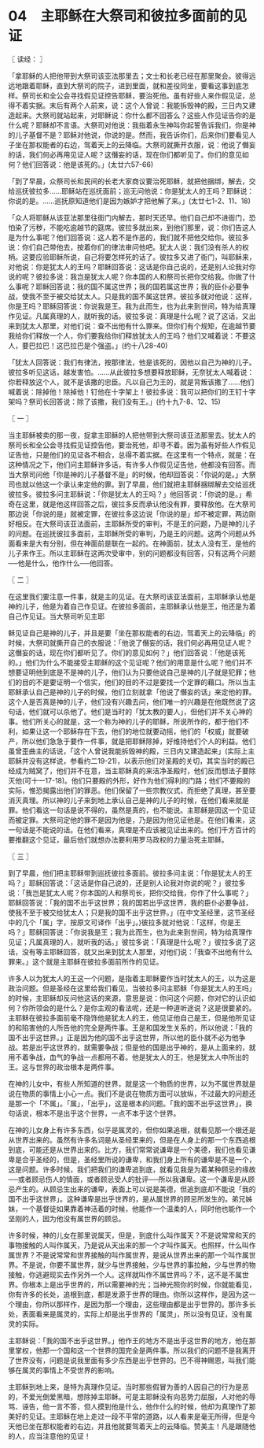# 04　主耶稣在大祭司和彼拉多面前的见证



〖 读经： 〗

「拿耶稣的人把他带到大祭司该亚法那里去；文士和长老已经在那里聚会。彼得远远地跟着耶稣，直到大祭司的院子，进到里面，就和差役同坐，要看这事到底怎样。祭司长和全公会寻找假见证控告耶稣，要治死他。虽有好些人来作假见证，总得不着实据。末后有两个人前来，说：这个人曾说：我能拆毁神的殿，三日内又建造起来。大祭司就站起来，对耶稣说：你什么都不回答么？这些人作见证告你的是什么呢？耶稣却不言语。大祭司对他说：我指着永生神叫你起誓告诉我们，你是神的儿子基督不是？耶稣对他说，你说的是。然而，我告诉你们，后来你们要看见人子坐在那权能者的右边，驾着天上的云降临。大祭司就撕开衣服，说：他说了僭妄的话，我们何必再用见证人呢？这僭妄的话，现在你们都听见了。你们的意见如何？他们回答说：他是该死的。」(太廿六57-66)

「到了早晨，众祭司长和民间的长老大家商议要治死耶稣，就把他捆绑，解去，交给巡抚彼拉多……耶稣站在巡抚面前；巡无问他说：你是犹太人的王吗？耶稣说：你说的是。……巡抚原知道他们是因为嫉妒才把他解了来。」(太廿七1-2、11、18)

「众人将耶稣从该亚法那里往衙门内解去，那时天还早。他们自己却不进衙门，恐怕染了污秽，不能吃逾越节的筵席。彼拉多就出来，到他们那里，说：你们告这人是为什么事呢？他们回答说：这人若不是作恶的，我们就不把他交给你。彼拉多说：你们自己带他去，按着你们的律法审问他吧。犹太人说：我们没有杀人的权柄。这要应验耶稣所说，自己将要怎样死的话了。彼拉多又进了衙门，叫耶稣来，对他说：你是犹太人的王吗？耶稣回答说：这话是你自己说的，还是别人论我对你说的呢？彼拉多说：我岂是犹太人呢？你本国的人和祭司长把你交给我。你做了什么事呢？耶稣回答说：我的国不属这世界；我的国若属这世界；我的臣仆必要争战，使我不至于被交给犹太人。只是我的国不属这世界。彼拉多就对他说：这样，你是王吗？耶稣回答说：你说我是王。我为此而生，也为此来到世间，特为给真理作见证。凡属真理的人，就听我的话。彼拉多说：真理是什么呢？说了这话，又出来到犹太人那里，对他们说：查不出他有什么罪来。但你们有个规矩，在逾越节要我给你们释放一个人，你们要我给你们释放犹太人的王吗？他们又喊着说：不要这人，要巴拉巴！这巴拉巴是个强盗。」(约十八28-40)

「犹太人回答说：我们有律法，按那律法，他是该死的，因他以自己为神的儿子。彼拉多听见这话，越发害怕。……从此彼拉多想要释放耶稣，无奈犹太人喊着说：你若释放这个人，就不是该撒的忠臣。凡以自己为王的，就是背叛该撒了……他们喊着说：除掉他！除掉他！钉他在十字架上！彼拉多说：我可以把你们的王钉十字架吗？祭司长回答说：除了该撒，我们没有王。」(约十九7-8、12、15)



〖 一 〗

当主耶稣被卖的那一夜，捉拿主耶稣的人把他带到大祭司该亚法那里去。犹太人的祭司长和全公会寻找假见证控告他，要治死他，却寻不着。因为虽有好些人作假见证告他，只是他们的见证各不相合，总得不着实据。在这里有一个特点，就是：在这种情况之下，他们问主耶稣许多话，有许多人作假见证告他，他都没有回答。而当大祭司问他「你是神的儿子基督不是」的时候，他却回答说：「你说的是。」大祭司也就以他这一个承认来定他的罪。到了早晨，他们就把主耶稣捆绑解去交给巡抚彼拉多。彼拉多问主耶稣说：「你是犹太人的王吗？」他回答说：「你说的是。」希奇在这里，就是他这样回答之后，彼拉多反而承认他没有罪，要释放他。在大祭司那边说「你说的是」就被定罪，在彼拉多这边说「你说的是」却不被定罪，两边刚好相反。在大祭司该亚法面前，主耶稣所受的审判，不是王的问题，乃是神的儿子的问题。在巡抚彼拉多面前，主耶稣所受的审判，乃是王的问题。这两个问题从外面看来是大有分别，但在神面前是联在一起的。在神面前，犹太人没有王，是他的儿子来作王。所以主耶稣在这两次受审中，别的问题都没有回答，只有这两个问题──他是什么，他作什么──他回答。



〖 二 〗

在这里我们要注意一件事，就是主的见证。在大祭司该亚法面前，主耶稣承认他是神的儿子，他是为着自己作见证。在彼拉多面前，主耶稣承认他是王，他还是为着自己作见证。当大祭司听见主耶

稣见证自己是神的儿子，并且是要「坐在那权能者的右边，驾着天上的云降临」的时候，大祭司就撕开自己的衣服说：「他说了僭妄的话，我们何必再用见证人呢？这僭妄的话，现在你们都听见了。你们的意见如何？」他们回答说：「他是该死的。」他们为什么不能接受主耶稣的这个见证呢？他们的用意是什么呢？他们并不想要证明他到底是不是神的儿子，他们认为只要他说自己是神的儿子就是犯罪；他们的目的不是要证明一个信实，他们的目的不过是要找一个定罪的藉口。所以当主耶稣承认自己是神的儿子的时候，他们立刻就拿「他说了僭妄的话」来定他的罪。这个人是否真是神的儿子，他们没有兴趣去问，他们唯一的兴趣是在他既然说了这句话，他们就可以杀他了。他们是当时的「犹太教的要人」，但他们并不关心神的事。他们所关心的就是，这一个称为神的儿子的耶稣，所说所作的，都于他们不利，如果让这一个耶稣存在下去，他们的地位就要动摇，他们的「权威」就要破产，所以他们急急于要作一件事，就是把耶稣除掉，好维持他们个人的利益。他们虽曾歪曲主的话说，「这个人曾说我能拆毁神的殿，三日内又建造起来」(实际上主耶稣并没有这样说，参看约二19-21)，以表示他们对圣殿的关切，其实当时的殿已经成为贼窝了，他们并不在意，当主耶稣真的来洁净圣殿时，他们反而想法子要除灭他(可十一17-18)。他们只要殿的外形，好作为他们得利的门路；他们不要殿的实际，惟恐揭露出他们的罪恶。他们保留了一些宗教仪式，而拒绝了真理，甚至要消灭真理。所以神的儿子来到地上承认自己是神的儿子的时候，在他们看来就是罪。他们看这一句话是说不得的，虽然是真的，也不能说。主耶稣是因这一个见证而被定罪。大祭司定他的罪不是因为他是，乃是因为他见证他是。在他们看来，这一句话是不能说的话。在他们看来，真理是不应该被见证出来的。他们千方百计的要推翻这个见证，最后他们就想办法要利用罗马政权的力量治死主耶稣。



〖 三 〗

到了早晨，他们把主耶稣带到巡抚彼拉多面前。彼拉多问主说：「你是犹太人的王吗？」耶稣回答说：「这话是你自己说的，还是别人论我对你说的呢？」彼拉多说：「我岂是犹太人呢？你本国的人和祭司长，把你交给我，你作了什么事呢？」耶稣回答说：「我的国不出乎这世界；我的国若出乎这世界，我的臣仆必要争战，使我不至于被交给犹太人；只是我的国不出乎这世界。」(在中文圣经里，这节圣经中的几个「属」字，按原文可译作「出乎」。)彼拉多就对他说：「这样，你是王吗？」耶稣回答说：「你说我是王；我为此而生，也为此来到世间，特为给真理作见证；凡属真理的人，就听我的话。」彼拉多说：「真理是什么呢？」彼拉多说了这话，没有等主耶稣回答，就又出来到犹太人那里，对他们说：「我查不出他有什么罪来。」这个就是主耶稣在彼拉多面前所作的见证。

许多人以为犹太人的王这一个问题，是指着主耶稣要作当时犹太人的王，以为这是政治问题。但是圣经在这里给我们看见，当彼拉多问主耶稣「你是犹太人的王吗」的时候，主耶稣却反问他这话的来源，意思是说：你问这个问题，你对它的认识如何？你所领会的是什么？是你主观的看法呢，还是一种道听途说？这是很要紧的。主耶稣在彼拉多面前毫不隐饰他是犹太人的王，他见证他自己是王，但是他所见证的和陷害他的人所告他的完全是两件事。王是和国发生关系的，所以他说：「我的国不出乎这世界。」正是因为他的国不出乎这世界，所以他的臣仆就不必为他争战。若是出乎这世界的，就需要争战；但是他的国是出乎神的，是从上面来的，就用不着争战，血气的争战一点都用不着。他是犹太人的王，他是犹太人中所出的王。这与世界的政治根本是两件事。

在神的儿女中，有些人所知道的世界，就是这一个物质的世界，以为不属世界就是说在物质的事情上小心一点。我们不是说在物质方面可以放纵，不过最大的问题还是那一个「不属」。「属」，「出乎」，这是根本的问题。「我的国不出乎这世界」，换句话说，根本不是出乎这个世界，一点不本乎这个世界。

在神的儿女身上有许多东西，似乎是属灵的，但你如果追根，就看见那一个根还是从世界出来的。虽然有许多名词是从圣经里来的，但是在人身上的那一个东西追根到底，可能还是从世界出来的。比方，我们常常说谦卑是一个美德，我们也看见谦卑是合乎圣经的，但是，圣经里所说的谦卑，和我们身上所有的谦卑是不是一个，这是问题。许多时候，我们把我们的谦卑追到底，就看见我是为着某种顾忌的缘故──或者顾忌伤人的情面，或者顾忌受人的批评──所以我谦卑。这一个谦卑是从顾忌产生的。从顾忌生出来的谦卑，表面上可以说是美德，但追到底却不能说「我的国不出乎这世界」。这种谦卑是出乎世界的，是从属世界的顾忌所发生的。弟兄姊妹，一个基督徒如果靠着神活着的时候，他能作一个温柔的人，同时他也能作一个坚刚的人，因为他没有属世界的顾忌。

许多时候，神的儿女在那里说属天，但是，到底什么叫作属天？不是说常常和天的事物接触的人叫作属天，乃是说从天出来的那一个才叫作属天。也照样，什么叫作属世界？不是说常常和世界接触的叫作属世界，是说从世界出来的那一个叫作属世界。不是说，你要不属世界，就少与世界接触，少与世界的事拉触，少与世界的物接触，你逃避现实去作另外一个人。这样就叫作不属世界吗？不，这不是不属世界。你根本上是出乎世界的，所以需要神的光；当神光照你的时候，你就能看见，你有许多的长处，追根到底，都是发源于世界的理由。你所以这样作，是因为这一个理由，你所以那样作，是因为那一个理由，这些理由都是出乎世界的。那许多长处，表面看来是属灵的，实际上却是出乎世界的「属灵」，所以没有见证，没有属灵的实际。

主耶稣说：「我的国不出乎这世界。」他作王的地方不是出乎这世界的地方，他在那里掌权，他那一个国和这一个世界的国完全是两件事。所以我们的问题不是我离开了世界没有，问题是说我里面有多少东西是出乎世界的。巴不得神赐恩，叫我们能够在属灵的事情上不受世界的影响。

主耶稣到地上来，是特为真理作见证。当时那些假冒为善的人因自己的行为是恶的，不爱光倒爱黑暗，想除掉主耶稣。可是主耶稣没有向恶势力屈服，人对他的辱骂、诬告，他一言不答，但人摸到他是什么，他作什么的时候，他却为真理作了那美好的见证。主耶稣在地上走过一段不平常的道路，以人看来是毫无所得，但是今天他已坐在那权能者的右边，并且他就要驾着天上的云降临。赞美主！凡是跟随他的人，应当注意他的见证！

